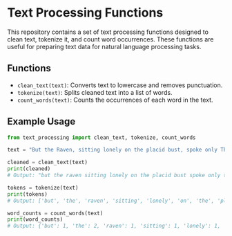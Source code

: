 
# Text Processing Functions

This repository contains a set of text processing functions designed to clean text, tokenize it, and count word occurrences. These functions are useful for preparing text data for natural language processing tasks.

## Functions

- `clean_text(text)`: Converts text to lowercase and removes punctuation.
- `tokenize(text)`: Splits cleaned text into a list of words.
- `count_words(text)`: Counts the occurrences of each word in the text.

## Example Usage

```python
from text_processing import clean_text, tokenize, count_words

text = "But the Raven, sitting lonely on the placid bust, spoke only That one word, as if his soul in that one word he did outpour."

cleaned = clean_text(text)
print(cleaned)
# Output: "but the raven sitting lonely on the placid bust spoke only that one word as if his soul in that one word he did outpour"

tokens = tokenize(text)
print(tokens)
# Output: ['but', 'the', 'raven', 'sitting', 'lonely', 'on', 'the', 'placid', 'bust', 'spoke', 'only', 'that', 'one', 'word', 'as', 'if', 'his', 'soul', 'in', 'that', 'one', 'word', 'he', 'did', 'outpour']

word_counts = count_words(text)
print(word_counts)
# Output: {'but': 1, 'the': 2, 'raven': 1, 'sitting': 1, 'lonely': 1, 'on': 1, 'placid': 1, 'bust': 1, 'spoke': 1, 'only': 1, 'that': 2, 'one': 2, 'word': 2, 'as': 1, 'if': 1, 'his': 1, 'soul': 1, 'in': 1, 'he': 1, 'did': 1, 'outpour': 1}


